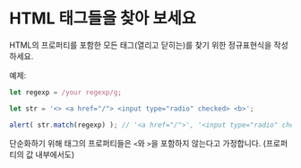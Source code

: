 # HTML 태그들을 찾아 보세요

HTML의 프로퍼티를 포함한 모든 태그(열리고 닫히는)를 찾기 위한 정규표현식을 작성하세요.

예제:

```js run
let regexp = /your regexp/g;

let str = '<> <a href="/"> <input type="radio" checked> <b>';

alert( str.match(regexp) ); // '<a href="/">', '<input type="radio" checked>', '<b>'
```

단순화하기 위해 태그의 프로퍼티들은 `<`와 `>`을 포함하지 않는다고 가정합니다. (프로퍼티의 값 내부에서도)
